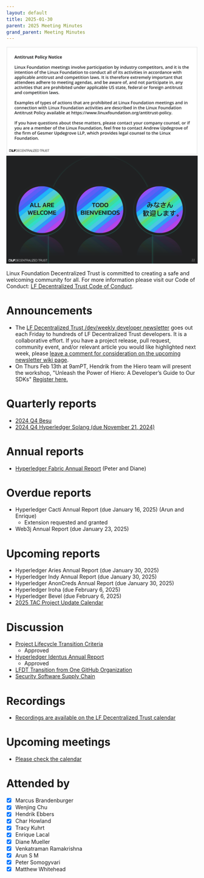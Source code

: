 ```yaml
---
layout: default
title: 2025-01-30
parent: 2025 Meeting Minutes
grand_parent: Meeting Minutes
---
```


![Antitrust Policy Notice](../images/antitrust-policy-notice.png "Antitrust Policy Notice")
![All are Welcome in the LF Decentralized Trust Community](../images/all-are-welcome.png "All are Welcome in the LF Decentralized Trust Community")

Linux Foundation Decentralized Trust is committed to creating a safe and welcoming community for all. For more information please visit our Code of Conduct: [LF Decentralized Trust Code of Conduct](../../governing-documents/code-of-conduct.md).

# Announcements
- The [LF Decentralized Trust /dev/weekly developer newsletter](https://lf-hyperledger.atlassian.net/wiki/spaces/DR/pages/17170445/dev+weekly+Newsletter) goes out each Friday to hundreds of LF Decentralized Trust developers. It is a collaborative effort. If you have a project release, pull request, community event, and/or relevant article you would like highlighted next week, please [leave a comment for consideration on the upcoming newsletter wiki page](https://lf-hyperledger.atlassian.net/wiki/spaces/DR/pages/75268141/2025).
- On Thurs Feb 13th at 9amPT, Hendrik from the Hiero team will present the workshop, "Unleash the Power of Hiero: A Developer’s Guide to Our SDKs" [Register here.](https://zoom.us/meeting/register/2GokuipCQvS9-QgQuCGDNA)

# Quarterly reports
- [2024 Q4 Besu](https://github.com/LF-Decentralized-Trust/governance/pull/92)
- [2024 Q4 Hyperledger Solang (due November 21, 2024)](https://github.com/LF-Decentralized-Trust/governance/pull/96)

# Annual reports
- [Hyperledger Fabric Annual Report](https://github.com/LF-Decentralized-Trust/governance/pull/95) (Peter and Diane)

# Overdue reports
- Hyperledger Cacti Annual Report (due January 16, 2025) (Arun and Enrique)
    - Extension requested and granted
- Web3j Annual Report (due January 23, 2025)

# Upcoming reports
- Hyperledger Aries Annual Report (due January 30, 2025)
- Hyperledger Indy Annual Report (due January 30, 2025)
- Hyperledger AnonCreds Annual Report (due January 30, 2025)
- Hyperledger Iroha (due February 6, 2025)
- Hyperledger Bevel (due February 6, 2025)
- [2025 TAC Project Update Calendar](../../project-updates/2025/2025-schedule.md)

# Discussion
- [Project Lifecycle Transition Criteria](https://github.com/LF-Decentralized-Trust/governance/pull/79)
  - Approved
- [Hyperledger Identus Annual Report](https://github.com/LF-Decentralized-Trust/governance/pull/91)
  - Approved
- [LFDT Transition from One GitHub Organization](https://github.com/LF-Decentralized-Trust/split/wiki/LFDT-transition-from-one-GitHub-org-to-one-GitHub-org-per-project)
- [Security Software Supply Chain](https://github.com/LF-Decentralized-Trust/governance/pull/26)

# Recordings
- [Recordings are available on the LF Decentralized Trust calendar](https://zoom-lfx.platform.linuxfoundation.org/meetings/lf-decentralized-trust)

# Upcoming meetings
- [Please check the calendar](https://zoom-lfx.platform.linuxfoundation.org/meetings/lf-decentralized-trust)

# Attended by

- [x] Marcus Brandenburger
- [x] Wenjing Chu
- [x] Hendrik Ebbers
- [x] Char Howland
- [x] Tracy Kuhrt
- [x] Enrique Lacal
- [x] Diane Mueller
- [x] Venkatraman Ramakrishna
- [x] Arun S M
- [x] Peter Somogyvari
- [x] Matthew Whitehead
